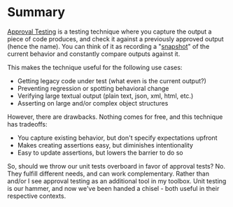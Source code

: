 # Summary

[Approval Testing](https://dev.to/sergiomarcial/unlocking-the-power-of-approval-testing-a-comprehensive-guide-for-software-engineers-3o6f)
is a testing technique where you capture the output a piece of code produces, and check
it against a previously approved output (hence the name).
You can think of it as recording a "[snapshot](https://jestjs.io/docs/snapshot-testing)"
of the current behavior and constantly compare outputs against it.

This makes the technique useful for the following use cases:

- Getting legacy code under test (what even is the current output?)
- Preventing regression or spotting behavioral change
- Verifying large textual output (plain text, json, xml, html, etc.)
- Asserting on large and/or complex object structures

However, there are drawbacks. Nothing comes for free, and this technique has tradeoffs:

- You capture existing behavior, but don't specify expectations upfront
- Makes creating assertions easy, but diminishes intentionality
- Easy to update assertions, but lowers the barrier to do so

So, should we throw our unit tests overboard in favor of approval tests? No. They
fulfill different needs, and can work complementary. Rather than and/or I see approval
testing as an additional tool in my toolbox. Unit testing is our hammer, and now we've
been handed a chisel - both useful in their respective contexts.
